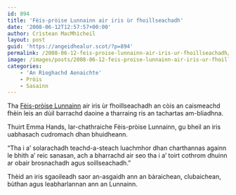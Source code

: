 ```yaml
---
id: 894
title: 'Fèis-pròise Lunnainn air iris ùr fhoillseachadh'
date: '2008-06-12T12:57:57+00:00'
author: Crìstean MacMhìcheil
layout: post
guid: 'https://angeidhealur.scot/?p=894'
permalink: /2008-06-12-feis-proise-lunnainn-air-iris-ur-fhoillseachadh/
image: /images/posts/2008-06-12-feis-proise-lunnainn-air-iris-ur-fhoillseachadh.webp
categories:
    - 'An Rìoghachd Aonaichte'
    - Pròis
    - Sasainn
---
```


Tha [Fèis-pròise Lunnainn](https://prideinlondon.org/) air iris ùr fhoillseachadh an còis an caismeachd fhèin leis an dùil barrachd daoine a tharraing ris an tachartas am-bliadhna.

Thuirt Emma Hands, Iar-chathraiche Fèis-pròise Lunnainn, gu bheil an iris uabhasach cudromach dhan bhuidheann.

“Tha i a’ solarachadh teachd-a-steach luachmhor dhan charthannas againn le bhith a’ reic sanasan, ach a bharrachd air seo tha i a’ toirt cothrom dhuinn ar obair brosnachadh agus soillseachadh.”

Thèid an iris sgaoileadh saor an-asgaidh ann an bàraichean, clubaichean, bùthan agus leabharlannan ann an Lunnainn.
